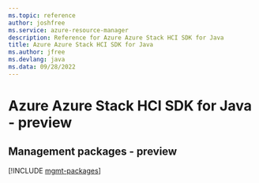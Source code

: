 ```yaml
---
ms.topic: reference
author: joshfree
ms.service: azure-resource-manager
description: Reference for Azure Azure Stack HCI SDK for Java
title: Azure Azure Stack HCI SDK for Java
ms.author: jfree
ms.devlang: java
ms.data: 09/28/2022
---
```

# Azure Azure Stack HCI SDK for Java - preview

## Management packages - preview
[!INCLUDE [mgmt-packages](azure-stack-hci-mgmt-index.md)]